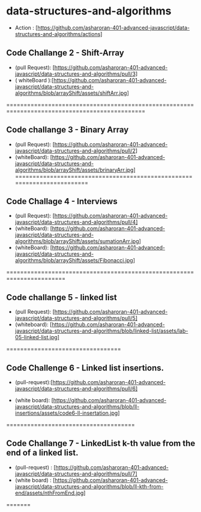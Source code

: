 # data-structures-and-algorithms

* Action : [https://github.com/asharoran-401-advanced-javascript/data-structures-and-algorithms/actions]
## Code Challange 2 - Shift-Array
* (pull Request): [https://github.com/asharoran-401-advanced-javascript/data-structures-and-algorithms/pull/3]
* ( whiteBoard ):[https://github.com/asharoran-401-advanced-javascript/data-structures-and-algorithms/blob/arrayShift/assets/shiftArr.jpg]

==============================================================================================
## Code challange 3 - Binary Array

* (pull Request): [https://github.com/asharoran-401-advanced-javascript/data-structures-and-algorithms/pull/2]
* (whiteBoard): [https://github.com/asharoran-401-advanced-javascript/data-structures-and-algorithms/blob/arrayShift/assets/brinaryArr.jpg]
========================================================================

## Code Challage 4 - Interviews

*  (pull Request): [https://github.com/asharoran-401-advanced-javascript/data-structures-and-algorithms/pull/4]
* (whiteBoard): [https://github.com/asharoran-401-advanced-javascript/data-structures-and-algorithms/blob/arrayShift/assets/sumationArr.jpg]
* (whiteBoard): [https://github.com/asharoran-401-advanced-javascript/data-structures-and-algorithms/blob/arrayShift/assets/Fibonacci.jpg]

=======================================================================

## Code challange 5 - linked list
 * (pull Request): [https://github.com/asharoran-401-advanced-javascript/data-structures-and-algorithms/pull/5]
 * (whiteboard): [https://github.com/asharoran-401-advanced-javascript/data-structures-and-algorithms/blob/linked-list/assets/lab-05-linked-list.jpg]

================================= 
## Code Challenge 6 - Linked list insertions.

* (pull-request):[https://github.com/asharoran-401-advanced-javascript/data-structures-and-algorithms/pull/6]

* (white board): [https://github.com/asharoran-401-advanced-javascript/data-structures-and-algorithms/blob/ll-insertions/assets/code6-ll-insertation.jpg]

=====================================
## Code Challange 7 - LinkedList k-th value from the end of a linked list.

* (pull-request) : [https://github.com/asharoran-401-advanced-javascript/data-structures-and-algorithms/pull/7]
* (white board) : [https://github.com/asharoran-401-advanced-javascript/data-structures-and-algorithms/blob/ll-kth-from-end/assets/nthFromEnd.jpg]

=======

